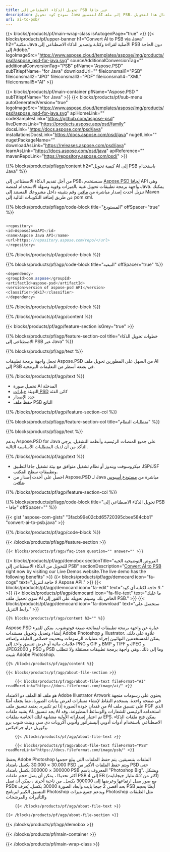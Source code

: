 ```yaml
---
title: تحويل الذكاء الاصطناعي إلى PSB عبر جافا
description: نموذج كود تحويل Java لتنسيق AI إلى ملف PSB. استخدم رمز المثال هذا لتحويل AI إلى PSB داخل أي تطبيق يستند إلى Java على الويب أو سطح المكتب.
url: ai-to-psb/
---
```


{{< blocks/products/pf/main-wrap-class isAutogenPage="true" >}}
{{< blocks/products/pf/upper-banner h1="Convert AI to PSB via Java" h2="مكتبة Java الأصلية لقراءة وكتابة وتصدير الذكاء الاصطناعي إلى PSB دون الحاجة إلى Adobe." logoImageSrc="https://www.aspose.cloud/templates/aspose/img/products/psd/aspose_psd-for-java.svg" sourceAdditionalConversionTag="" additionalConversionTag="PSB" pfName="Aspose.PSD" subTitlepfName="for Java" downloadUrl="" fileiconsmall1="PSB" fileiconsmall2="JPG" fileiconsmall3="PDF" fileiconsmall4="XML" fileiconsmall5="AI" >}}

{{< blocks/products/pf/main-container pfName="Aspose.PSD " subTitlepfName="for Java" >}}
{{< blocks/products/pf/sub-menu autoGeneratedVersion="true" logoImageSrc="https://www.aspose.cloud/templates/aspose/img/products/psd/aspose_psd-for-java.svg" apiHomeLink="" codeSamplesLink="https://github.com/aspose-psd" liveDemosLink="https://products.aspose.app/psd/family" docsLink="https://docs.aspose.com/psd/java" installationsDocsLink="https://docs.aspose.com/psd/java" nugetLink="" nugetPackageName="" downloadAsLink="https://releases.aspose.com/psd/java" learnAsLink="https://docs.aspose.com/psd/java" apiReference="" mavenRepoLink="https://repository.aspose.com/psd/" >}}

{{% blocks/products/pf/agp/content h2="كيفية تحويل AI إلى PSB باستخدام Java" %}}

من أجل تقديم الذكاء الاصطناعي إلى PSB، سنستخدم <a href="/psd/{{< lang-code >}}java">Aspose.PSD لجافا</a> API وهي واجهة برمجة تطبيقات تحويل غنية بالميزات وقوية وسهلة الاستخدام لمنصة Java. يمكنك تنزيل أحدث إصدار مباشرة من <a href="https://repository.aspose.com/psd/">مافين</a> وقم بتثبيته داخل مشروعك المستند إلى Maven عن طريق إضافة التكوينات التالية إلى pom.xml.

{{% blocks/products/pf/agp/code-block title="المستودع" offSpacer="true" %}}

```cs

<repository>
<id>AsposeJavaAPI</id>
<name>Aspose Java API</name>
<url>https://repository.aspose.com/repo/</url>
</repository>

```

{{% /blocks/products/pf/agp/code-block %}}

{{% blocks/products/pf/agp/code-block title="التبعية" offSpacer="true" %}}

```cs
<dependency>
<groupId>com.aspose</groupId>
<artifactId>aspose-psd</artifactId>
<version>version of aspose-psd API</version>
<classifier>jdk17</classifier>
</dependency>

```

{{% /blocks/products/pf/agp/code-block %}}

{{% /blocks/products/pf/agp/content %}}

{{< blocks/products/pf/agp/feature-section isGrey="true" >}}

{{% blocks/products/pf/agp/feature-section-col title="خطوات تحويل الذكاء الاصطناعي إلى PSB عبر Java" %}}

{{% blocks/products/pf/agp/text %}}

 تجعل واجهة برمجة تطبيقات Aspose.PSD من السهل على المطورين تحويل ملف AI إلى PSB في بضعة أسطر من التعليمات البرمجية.

{{% /blocks/products/pf/agp/text %}}

- تحميل صورة AI المدخلة
- التهيئة [خيارات PSD](https://apireference.aspose.com/psd/java/com.aspose.psd.imageoptions/psdOptions) كائن الفئة
- حدد الإصدار
- حفظ ملف PSB الناتج

{{% /blocks/products/pf/agp/feature-section-col %}}

{{% blocks/products/pf/agp/feature-section-col title="متطلبات النظام" %}}

{{% blocks/products/pf/agp/text %}}

 يدعم Aspose.PSD for Java على جميع المنصات الرئيسية وأنظمة التشغيل. يرجى التأكد من أن لديك المتطلبات الأساسية التالية.

{{% /blocks/products/pf/agp/text %}}

- ميكروسوفت ويندوز أو نظام تشغيل متوافق مع بيئة تشغيل جافا لتطبيق JSP/JSF وتطبيقات سطح المكتب.
- احصل على أحدث إصدار من Aspose.PSD لـ Java مباشرة من
 [مستودع أسبوس مافين](https://repository.aspose.com/psd/).

{{% /blocks/products/pf/agp/feature-section-col %}}

{{% blocks/products/pf/agp/code-block title="تحويل الذكاء الاصطناعي إلى PSB - جافا" offSpacer="" %}}

{{< gist "aspose-com-gists" "3facb99e02cbd65720395cbee584cbb1" "convert-ai-to-psb.java" >}}

{{% /blocks/products/pf/agp/code-block %}}

{{< /blocks/products/pf/agp/feature-section >}}

    {{< blocks/products/pf/agp/faq-item question="" answer="" >}}
 

<!-- aboutfile Starts -->

{{< blocks/products/pf/agp/demobox sectionTitle="العروض التوضيحية الحية للتحويل من الذكاء الاصطناعي إلى PSB" sectionDescription="[Convert AI to PSB](https://products.aspose.app/psd/conversion/ai-to-psb) right now by visiting our Live Demos website.The live demo has the following benefits" >}}
        {{< blocks/products/pf/agp/democard icon="fa-cogs" text="لا حاجة لتنزيل Aspose API." >}}
        {{< blocks/products/pf/agp/democard icon="fa-edit" text="لا حاجة لكتابة أي كود." >}}
        {{< blocks/products/pf/agp/democard icon="fa-file-text" text="ما عليك سوى تحميل ملف AI الخاص بك، وسيتم تحويله على الفور إلى PSB." >}}
        {{< blocks/products/pf/agp/democard icon="fa-download" text="ستحصل على رابط التنزيل." >}}

    {{% blocks/products/pf/agp/content h2="" %}}

Aspose.PSD عبارة عن واجهة برمجة تطبيقات لمعالجة صيغة فوتوشوب. يمكن للمرء إنشاء وتعديل وتحويل مستندات Adobe Photoshop و Illustrator. علاوة على ذلك، يمكن للمستخدمين النهائيين إجراء عمليات الرسومات وتحديث خصائص الطبقة وإضافة علامات مائية أو عرض تنسيق واحد إلى PNG و GIF و BMP و TIFF و JPEG و JPEG2000 و PSD و PSB وما إلى ذلك، وهي واجهة برمجة تطبيقات مستقلة ولا تتطلب تثبيت Adobe Photoshop.  



    {{% /blocks/products/pf/agp/content %}}

    {{< blocks/products/pf/agp/about-file-section >}}

        {{< blocks/products/pf/agp/about-file-text fileFormat="AI" readMoreLink="https://docs.fileformat.com/image/ai/" >}}
الملف ذو الامتداد.ai هو ملف Adobe Illustrator Artwork يحتوي على رسومات متجهة في صفحة واحدة. يستخدم النقاط لإنشاء مسارات لعرض بيانات الصورة، مما يجعله آمنًا من فقدان جودة الصورة إذا تم تكبيره. يعتمد تنسيق ملف AI على تنسيق ملف PGF الذي يشبه ملفات AI. يجد تنسيق AI استخدامه الرئيسي للشعارات والوسائط المطبوعة، وقد تم اعتبار إصداراته الأولية مشابهة لتلك الخاصة بملفات EPS. يمكن فتح ملفات الذكاء الاصطناعي باستخدام أدوات أدوبي إليستراتور وأدوبي أكروبات دي سي وبينت شوب برو وكوريل دراو جرافيكس.

        {{< /blocks/products/pf/agp/about-file-text >}}

        {{< blocks/products/pf/agp/about-file-text fileFormat="PSB" readMoreLink="https://docs.fileformat.com/image/psb/" >}}
يحفظ Adobe Photoshop الملفات بتنسيقين. يتم حفظ الملفات التي يبلغ حجمها 30.000 × 30.000 بكسل بامتداد PSD ويتم حفظ الملفات الأكبر من PSD حتى 300000 × 300000 بكسل بامتداد PSB المعروف باسم "Photoshop Big". وبشكل أكثر تحديدًا ، يمكن أن يصل حجم ملفات PSB إلى 4 EB (أكثر من 4.2 مليار جيجابايت) مع صور يصل ارتفاعها وعرضها إلى 300000 بكسل. من ناحية أخرى ، يمكن أن تصل PSDs بحد أقصى 2 جيجا بايت وأبعاد الصورة 30000 بكسل. يُعرف PSB أيضًا بحجم التنسيق الكبير لبرنامج Photoshop ويدعم جميع ميزات Photoshop مثل الطبقات والتأثيرات والمرشحات

        {{< /blocks/products/pf/agp/about-file-text >}}

    {{< /blocks/products/pf/agp/about-file-section >}}

{{< /blocks/products/pf/agp/demobox >}}

<!-- aboutfile Ends -->



{{< /blocks/products/pf/main-container >}}
    
{{< /blocks/products/pf/main-wrap-class >}}
